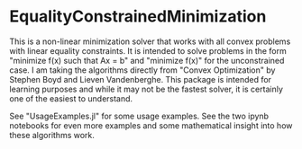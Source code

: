 # EqualityConstrainedMinimization

This is a non-linear minimization solver that works with all convex problems
with linear equality constraints. It is intended to solve problems in the form
"minimize f(x) such that Ax = b" and "minimize f(x)" for the unconstrained case.
I am taking the algorithms directly from "Convex Optimization" by Stephen Boyd
and Lieven Vandenberghe. This package is intended for learning purposes and while
it may not be the fastest solver, it is certainly one of the easiest to understand.

See "UsageExamples.jl" for some usage examples.
See the two ipynb notebooks for even more examples and some mathematical insight into how these algorithms work.
